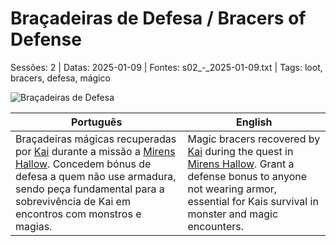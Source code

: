 ﻿
# Braçadeiras de Defesa / Bracers of Defense

Sessões: 2 | Datas: 2025-01-09 | Fontes: s02_-_2025-01-09.txt | Tags: loot, bracers, defesa, mágico

![Braçadeiras de Defesa](assets/loot/bracers_of_defense.jpeg)

| Português                                                                                                                                                                                                                                           | English                                                                                                                                                                                                            |
| --------------------------------------------------------------------------------------------------------------------------------------------------------------------------------------------------------------------------------------------------- | ------------------------------------------------------------------------------------------------------------------------------------------------------------------------------------------------------------------ |
| Braçadeiras mágicas recuperadas por [Kai](pc_kai.md) durante a missão a [Mirens Hallow](mirens_hallow.md). Concedem bónus de defesa a quem não use armadura, sendo peça fundamental para a sobrevivência de Kai em encontros com monstros e magias. | Magic bracers recovered by [Kai](pc_kai.md) during the quest in [Mirens Hallow](mirens_hallow.md). Grant a defense bonus to anyone not wearing armor, essential for Kais survival in monster and magic encounters. |



















